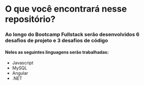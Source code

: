 # O que você encontrará nesse repositório?

### Ao longo do Bootcamp Fullstack serão desenvolvidos **6 desafios de projeto** e **3 desafios de código**
#### Neles as seguintes linguagens serão trabalhadas:

* Javascript
* MySQL
* Angular
* .NET


